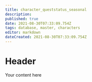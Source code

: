 ```yaml
---
title: character_queststatus_seasonal
description: 
published: true
date: 2021-08-30T07:33:09.754Z
tags: database, master, characters
editor: markdown
dateCreated: 2021-08-30T07:33:09.754Z
---
```


# Header
Your content here